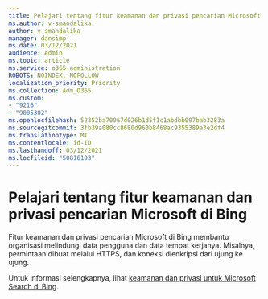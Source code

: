 ```yaml
---
title: Pelajari tentang fitur keamanan dan privasi pencarian Microsoft di Bing
ms.author: v-smandalika
author: v-smandalika
manager: dansimp
ms.date: 03/12/2021
audience: Admin
ms.topic: article
ms.service: o365-administration
ROBOTS: NOINDEX, NOFOLLOW
localization_priority: Priority
ms.collection: Adm_O365
ms.custom:
- "9216"
- "9005302"
ms.openlocfilehash: 52352ba70067d026b1d5f1c1abdbb097bab3283a
ms.sourcegitcommit: 3fb39a080cc8680d960b8468ac9355389a3e2df4
ms.translationtype: MT
ms.contentlocale: id-ID
ms.lasthandoff: 03/12/2021
ms.locfileid: "50816193"
---
```

# <a name="learn-about-the-security-and-privacy-features-of-microsoft-search-in-bing"></a>Pelajari tentang fitur keamanan dan privasi pencarian Microsoft di Bing

Fitur keamanan dan privasi pencarian Microsoft di Bing membantu organisasi melindungi data pengguna dan data tempat kerjanya. Misalnya, permintaan dibuat melalui HTTPS, dan koneksi dienkripsi dari ujung ke ujung.

Untuk informasi selengkapnya, lihat [keamanan dan privasi untuk Microsoft Search di Bing](https://docs.microsoft.com/microsoftsearch/security-for-search).
